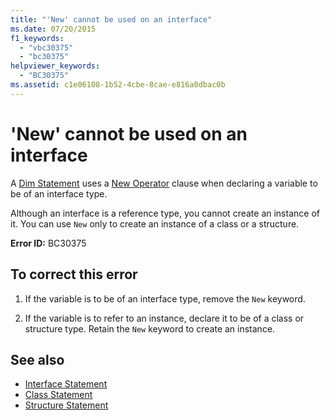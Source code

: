 ```yaml
---
title: "'New' cannot be used on an interface"
ms.date: 07/20/2015
f1_keywords: 
  - "vbc30375"
  - "bc30375"
helpviewer_keywords: 
  - "BC30375"
ms.assetid: c1e06108-1b52-4cbe-8cae-e816a0dbac0b
---
```

# 'New' cannot be used on an interface
A [Dim Statement](../../visual-basic/language-reference/statements/dim-statement.md) uses a [New Operator](../../visual-basic/language-reference/operators/new-operator.md) clause when declaring a variable to be of an interface type.  
  
 Although an interface is a reference type, you cannot create an instance of it. You can use `New` only to create an instance of a class or a structure.  
  
 **Error ID:** BC30375  
  
## To correct this error  
  
1. If the variable is to be of an interface type, remove the `New` keyword.  
  
2. If the variable is to refer to an instance, declare it to be of a class or structure type. Retain the `New` keyword to create an instance.  
  
## See also

- [Interface Statement](../../visual-basic/language-reference/statements/interface-statement.md)
- [Class Statement](../../visual-basic/language-reference/statements/class-statement.md)
- [Structure Statement](../../visual-basic/language-reference/statements/structure-statement.md)
